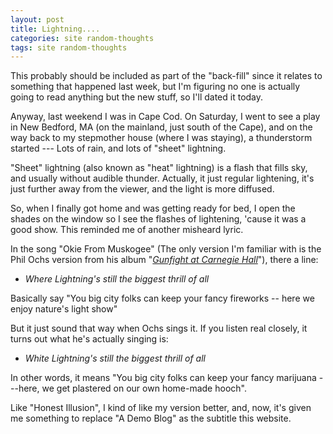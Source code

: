 ```yaml
---
layout: post
title: Lightning....
categories: site random-thoughts
tags: site random-thoughts
---
```

<p>This probably should be included as part of the "back-fill" since it relates to something that happened last week, but I'm figuring no one is actually going to read anything but the new stuff, so I'll dated it today.</p>
<p>Anyway, last weekend I was in Cape Cod.  On Saturday, I went to see a play in New Bedford, MA (on the mainland, just south of the Cape), and on the way back to my stepmother house (where I was staying), a thunderstorm started --- Lots of rain, and lots of "sheet" lightning.</p>
<p>"Sheet" lightning (also known as "heat" lightning) is a flash that fills sky, and usually without audible thunder.  Actually, it just regular lightening, it's just further away from the viewer, and the light is more diffused.</p>
<p>So, when I finally got home and was getting ready for bed, I open the shades on the window so I see the flashes of lightening, 'cause it was a good show.   This reminded me of another misheard lyric.</p>
<p>In the song "Okie From Muskogee" (The only version I'm familiar with is the Phil Ochs version from his album "<em><a href="http://www.amazon.com/exec/obidos/tg/detail/-/B000008J32/njtheatercom-20">Gunfight at Carnegie Hall</a></em>"), there a line:</p>
<ul>
<li><em>Where Lightning's still the biggest thrill of all</em></li></ul>
<p>Basically say "You big city folks can keep your fancy fireworks -- here we enjoy nature's light show"</p>
<p>But it just sound that way when Ochs sings it.  If you listen real closely, it turns out what he's actually singing is:</p>
<ul>
<li><em>White Lightning's still the biggest thrill of all</em></li></ul>
<p>In other words, it means "You big city folks can keep your fancy marijuana ---here, we get plastered on our own home-made hooch".</p>
<p>Like "Honest Illusion", I kind of like my version better, and, now, it's given me something to replace "A Demo Blog" as the subtitle this website.</p>